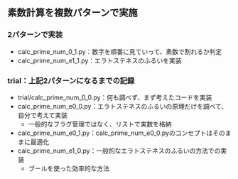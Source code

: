 ## 素数計算を複数パターンで実施

### 2パターンで実装
- calc_prime_num_0_1.py：数字を順番に見ていって、素数で割れるか判定
- calc_prime_num_e1_1.py：エラトステネスのふるいを実装

### trial：上記2パターンになるまでの記録

- trial/calc_prime_num_0_0.py：何も調べず、まず考えたコードを実装
- calc_prime_num_e0_0.py：エラトステネスのふるいの原理だけを調べて、自分で考えて実装
  - 一般的なフラグ管理ではなく、リストで実数を格納
- calc_prime_num_e0_1.py：calc_prime_num_e0_0.pyのコンセプトはそのままに最適化
- calc_prime_num_e1_0.py：一般的なエラトステネスのふるいの方法での実装
  - ブールを使った効率的な方法

